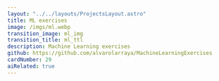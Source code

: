 ```yaml
---
layout: "../../layouts/ProjectsLayout.astro"
title: ML exercises
image: /imgs/ml.webp
transition_image: ml_img
transition_title: ml_ttl
description: Machine Learning exercises
github: https://github.com/alvarolarraya/MachineLearningExercises
cardNumber: 29
aiRelated: true
---
```

